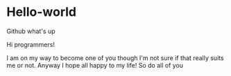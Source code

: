 # Hello-world
Github what's up

Hi programmers!

I am on my way to become one of you though I'm not sure if that really
suits me or not. 
Anyway I hope all happy to my life!
So do all of you

